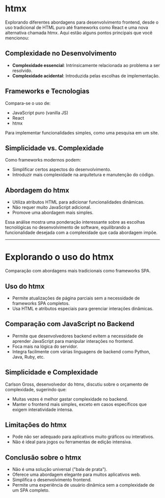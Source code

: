 # htmx

Explorando diferentes abordagens para desenvolvimento frontend, desde o uso tradicional de HTML puro até frameworks como React e uma nova alternativa chamada htmx. Aqui estão alguns pontos principais que você mencionou:

## Complexidade no Desenvolvimento

- **Complexidade essencial**: Intrinsicamente relacionada ao problema a ser resolvido.
- **Complexidade acidental**: Introduzida pelas escolhas de implementação.

## Frameworks e Tecnologias

Compara-se o uso de:

- JavaScript puro (vanilla JS)
- React
- htmx

Para implementar funcionalidades simples, como uma pesquisa em um site.

## Simplicidade vs. Complexidade

Como frameworks modernos podem:

- Simplificar certos aspectos do desenvolvimento.
- Introduzir mais complexidade na arquitetura e manutenção do código.

## Abordagem do htmx

- Utiliza atributos HTML para adicionar funcionalidades dinâmicas.
- Não requer muito JavaScript adicional.
- Promove uma abordagem mais simples.

Essa análise mostra uma ponderação interessante sobre as escolhas tecnológicas no desenvolvimento de software, equilibrando a funcionalidade desejada com a complexidade que cada abordagem impõe.

---

# Explorando o uso do htmx

Comparação com abordagens mais tradicionais como frameworks SPA.

## Uso do htmx

- Permite atualizações de página parciais sem a necessidade de frameworks SPA completos.
- Usa HTML e atributos especiais para gerenciar interações dinâmicas.

## Comparação com JavaScript no Backend

- Permite que desenvolvedores backend evitem a necessidade de aprender JavaScript para manipular interações no frontend.
- Foca mais na lógica do servidor.
- Integra facilmente com várias linguagens de backend como Python, Java, Ruby, etc.

## Simplicidade e Complexidade

Carlson Gross, desenvolvedor do htmx, discutiu sobre o orçamento de complexidade, sugerindo que:

- Muitas vezes é melhor gastar complexidade no backend.
- Manter o frontend mais simples, exceto em casos específicos que exigem interatividade intensa.

## Limitações do htmx

- Pode não ser adequado para aplicativos muito gráficos ou interativos.
- Não é ideal para jogos ou ferramentas de edição intensiva.

## Conclusão sobre o htmx

- Não é uma solução universal ("bala de prata").
- Oferece uma abordagem elegante para muitos aplicativos web.
- Simplifica o desenvolvimento frontend.
- Permite uma experiência de usuário dinâmica sem a complexidade de um SPA completo.
